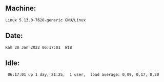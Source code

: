 ## Machine:
```
Linux 5.13.0-7620-generic GNU/Linux
```
## Date:
```
Kam 20 Jan 2022 06:17:01  WIB
```
## Idle:
```
 06:17:01 up 1 day, 21:25,  1 user,  load average: 0,09, 0,17, 0,20
```

